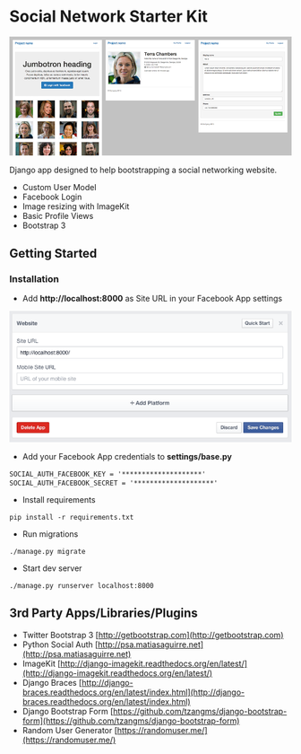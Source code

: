 Social Network Starter Kit
==========================
![Image](docs/images/preview.gif)

Django app designed to help bootstrapping a social networking website.


- Custom User Model
- Facebook Login
- Image resizing with ImageKit
- Basic Profile Views
- Bootstrap 3


## Getting Started

### Installation

- Add **http://localhost:8000** as Site URL in your Facebook App settings 

![Image](docs/images/facebook.gif)

- Add your Facebook App credentials to **settings/base.py**

```
SOCIAL_AUTH_FACEBOOK_KEY = '********************'
SOCIAL_AUTH_FACEBOOK_SECRET = '********************'
```
- Install requirements

```
pip install -r requirements.txt
```
- Run migrations

```
./manage.py migrate
```

- Start dev server

```
./manage.py runserver localhost:8000
```


## 3rd Party Apps/Libraries/Plugins 
* Twitter Bootstrap 3 [http://getbootstrap.com](http://getbootstrap.com)
* Python Social Auth [http://psa.matiasaguirre.net](http://psa.matiasaguirre.net)
* ImageKit [http://django-imagekit.readthedocs.org/en/latest/](http://django-imagekit.readthedocs.org/en/latest/)
* Django Braces [http://django-braces.readthedocs.org/en/latest/index.html](http://django-braces.readthedocs.org/en/latest/index.html)
* Django Bootstrap Form [https://github.com/tzangms/django-bootstrap-form](https://github.com/tzangms/django-bootstrap-form)
* Random User Generator [https://randomuser.me/](https://randomuser.me/)
